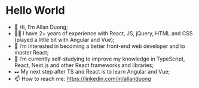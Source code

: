 # Hello World

- 👋 Hi, I’m Allan Duong;
- 👨‍💻 I have 2+ years of experience with React, JS, jQuery, HTML and CSS (played a little bit with Angular and Vue);
- 👀 I’m interested in becoming a better front-end web developer and to master React;
- 🌱 I’m currently self-studying to improve my knowledge in TypeScript, React, Next.js and other React frameworks and libraries;
- ⏭ My next step after TS and React is to learn Angular and Vue;
- 📫 How to reach me: <https://linkedin.com/in/allanduong>

<!---
nalla12/nalla12 is a ✨ special ✨ repository because its `README.md` (this file) appears on your GitHub profile.
You can click the Preview link to take a look at your changes.

- 💞️ I’m looking to collaborate on React projects;
--->
